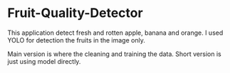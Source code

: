 # Fruit-Quality-Detector

This application detect fresh and rotten apple, banana and orange.
I used YOLO for detection the fruits in the image only.

Main version is where the cleaning and training the data.
Short version is just using model directly.
